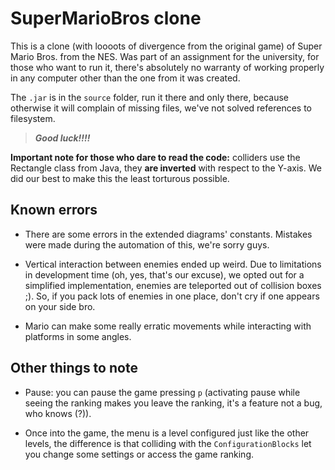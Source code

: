 # SuperMarioBros clone

This is a clone (with loooots of divergence from the original game) of Super Mario Bros. from the NES. Was part of an assignment for the university, for those who want to run it, there's absolutely no warranty of working properly in any computer other than the one from it was created.

The `.jar` is in the `source` folder, run it there and only there, because otherwise it will complain of missing files, we've not solved references to filesystem.

> ***Good luck!!!!***

**Important note for those who dare to read the code:** colliders use the Rectangle class from Java, they **are inverted** with respect to the Y-axis. We did our best to make this the least torturous possible.

## Known errors

- There are some errors in the extended diagrams' constants. Mistakes were made during the automation of this, we're sorry guys.

- Vertical interaction between enemies ended up weird. Due to limitations in development time (oh, yes, that's our excuse), we opted out for a simplified implementation, enemies are teleported out of collision boxes ;). So, if you pack lots of enemies in one place, don't cry if one appears on your side bro.

- Mario can make some really erratic movements while interacting with platforms in some angles.

## Other things to note

- Pause: you can pause the game pressing `p` (activating pause while seeing the ranking makes you leave the ranking, it's a feature not a bug, who knows (?)).

- Once into the game, the menu is a level configured just like the other levels, the difference is that colliding with the `ConfigurationBlocks` let you change some settings or access the game ranking.

